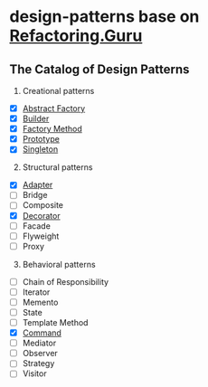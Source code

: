 # design-patterns base on [Refactoring.Guru](https://refactoring.guru/design-patterns)

## The Catalog of Design Patterns

1. Creational patterns
- [X] [Abstract Factory](./creational-patterns/abstract-factory)
- [X] [Builder](./creational-patterns/builder)
- [X] [Factory Method](./creational-patterns/factory-method)
- [X] [Prototype](./creational-patterns/prototype)
- [X] [Singleton](./creational-patterns/singleton)
2. Structural patterns
- [X] [Adapter](./structural-patterns/adapter)
- [ ] Bridge
- [ ] Composite
- [X] [Decorator](./structural-patterns/decorator)
- [ ] Facade
- [ ] Flyweight
- [ ] Proxy
3. Behavioral patterns
- [ ] Chain of Responsibility
- [ ] Iterator
- [ ] Memento
- [ ] State
- [ ] Template Method
- [X] [Command](./behavioral-patterns/command)
- [ ] Mediator
- [ ] Observer
- [ ] Strategy
- [ ] Visitor
